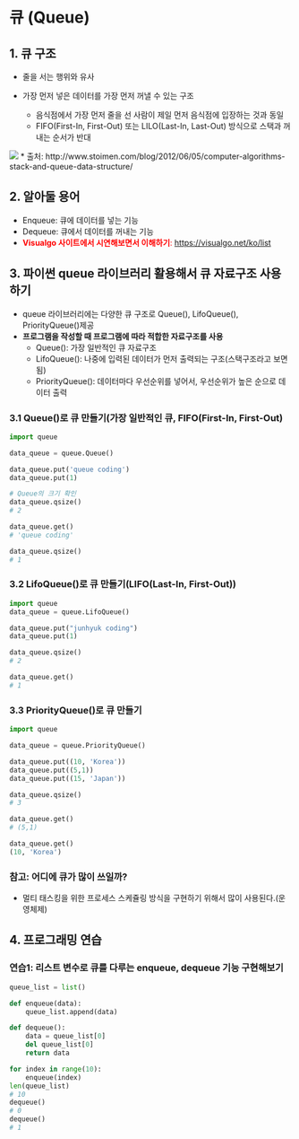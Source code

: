 # 큐 (Queue)

## 1. 큐 구조

- 줄을 서는 행위와 유사
- 가장 먼저 넣은 데이터를 가장 먼저 꺼낼 수 있는 구조

  - 음식점에서 가장 먼저 줄을 선 사람이 제일 먼저 음식점에 입장하는 것과 동일
  - FIFO(First-In, First-Out) 또는 LILO(Last-In, Last-Out) 방식으로 스택과 꺼내는 순서가 반대

<img src="https://www.fun-coding.org/00_Images/queue.png" />
* 출처: http://www.stoimen.com/blog/2012/06/05/computer-algorithms-stack-and-queue-data-structure/

## 2. 알아둘 용어

- Enqueue: 큐에 데이터를 넣는 기능
- Dequeue: 큐에서 데이터를 꺼내는 기능
- <font color = "red">**Visualgo 사이트에서 시연해보면서 이해하기**: https://visualgo.net/ko/list</font>

## 3. 파이썬 queue 라이브러리 활용해서 큐 자료구조 사용하기

- queue 라이브러리에는 다양한 큐 구조로 Queue(), LifoQueue(), PriorityQueue()제공
- **프로그램을 작성할 때 프로그램에 따라 적합한 자료구조를 사용**
  - Queue(): 가장 일반적인 큐 자료구조
  - LifoQueue(): 나중에 입력된 데이터가 먼저 출력되는 구조(스택구조라고 보면됨)
  - PriorityQueue(): 데이터마다 우선순위를 넣어서, 우선순위가 높은 순으로 데이터 출력

### 3.1 Queue()로 큐 만들기(가장 일반적인 큐, FIFO(First-In, First-Out)

```python
import queue

data_queue = queue.Queue()

data_queue.put('queue coding')
data_queue.put(1)

# Queue의 크기 확인
data_queue.qsize()
# 2

data_queue.get()
# 'queue coding'

data_queue.qsize()
# 1
```

### 3.2 LifoQueue()로 큐 만들기(LIFO(Last-In, First-Out))

```python
import queue
data_queue = queue.LifoQueue()

data_queue.put("junhyuk coding")
data_queue.put(1)

data_queue.qsize()
# 2

data_queue.get()
# 1
```

### 3.3 PriorityQueue()로 큐 만들기

```python
import queue

data_queue = queue.PriorityQueue()

data_queue.put((10, 'Korea'))
data_queue.put((5,1))
data_queue.put((15, 'Japan'))

data_queue.qsize()
# 3

data_queue.get()
# (5,1)

data_queue.get()
(10, 'Korea')
```

### 참고: 어디에 큐가 많이 쓰일까?

- 멀티 태스킹을 위한 프로세스 스케쥴링 방식을 구현하기 위해서 많이 사용된다.(운영체제)

## 4. 프로그래밍 연습

### 연습1: 리스트 변수로 큐를 다루는 enqueue, dequeue 기능 구현해보기

```python
queue_list = list()

def enqueue(data):
    queue_list.append(data)

def dequeue():
    data = queue_list[0]
    del queue_list[0]
    return data

for index in range(10):
    enqueue(index)
len(queue_list)
# 10
dequeue()
# 0
dequeue()
# 1
```
